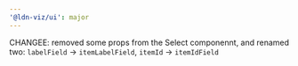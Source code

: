 ```yaml
---
'@ldn-viz/ui': major
---
```


CHANGEE: removed some props from the Select componennt, and renamed two: `labelField` -> `itemLabelField`, `itemId` -> `itemIdField`

